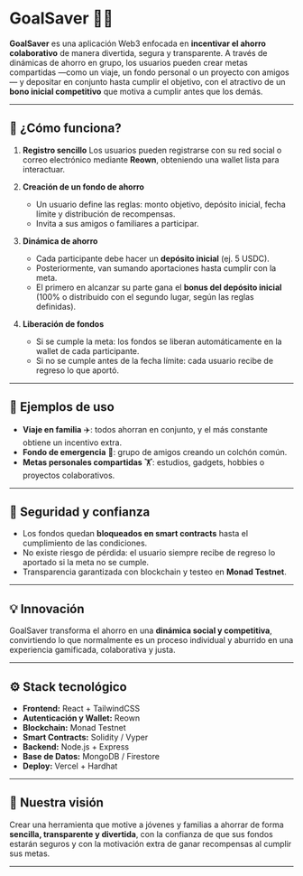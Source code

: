 
# GoalSaver 🏦✨

**GoalSaver** es una aplicación Web3 enfocada en **incentivar el ahorro colaborativo** de manera divertida, segura y transparente.
A través de dinámicas de ahorro en grupo, los usuarios pueden crear metas compartidas —como un viaje, un fondo personal o un proyecto con amigos— y depositar en conjunto hasta cumplir el objetivo, con el atractivo de un **bono inicial competitivo** que motiva a cumplir antes que los demás.

---

## 🚀 ¿Cómo funciona?

1. **Registro sencillo**
   Los usuarios pueden registrarse con su red social o correo electrónico mediante **Reown**, obteniendo una wallet lista para interactuar.

2. **Creación de un fondo de ahorro**

   * Un usuario define las reglas: monto objetivo, depósito inicial, fecha límite y distribución de recompensas.
   * Invita a sus amigos o familiares a participar.

3. **Dinámica de ahorro**

   * Cada participante debe hacer un **depósito inicial** (ej. 5 USDC).
   * Posteriormente, van sumando aportaciones hasta cumplir con la meta.
   * El primero en alcanzar su parte gana el **bonus del depósito inicial** (100% o distribuido con el segundo lugar, según las reglas definidas).

4. **Liberación de fondos**

   * Si se cumple la meta: los fondos se liberan automáticamente en la wallet de cada participante.
   * Si no se cumple antes de la fecha límite: cada usuario recibe de regreso lo que aportó.

---

## 🎯 Ejemplos de uso

* **Viaje en familia** ✈️: todos ahorran en conjunto, y el más constante obtiene un incentivo extra.
* **Fondo de emergencia** 💼: grupo de amigos creando un colchón común.
* **Metas personales compartidas** 🏋️: estudios, gadgets, hobbies o proyectos colaborativos.

---

## 🔐 Seguridad y confianza

* Los fondos quedan **bloqueados en smart contracts** hasta el cumplimiento de las condiciones.
* No existe riesgo de pérdida: el usuario siempre recibe de regreso lo aportado si la meta no se cumple.
* Transparencia garantizada con blockchain y testeo en **Monad Testnet**.

---

## 💡 Innovación

GoalSaver transforma el ahorro en una **dinámica social y competitiva**, convirtiendo lo que normalmente es un proceso individual y aburrido en una experiencia gamificada, colaborativa y justa.

---

## ⚙️ Stack tecnológico

* **Frontend:** React + TailwindCSS
* **Autenticación y Wallet:** Reown
* **Blockchain:** Monad Testnet
* **Smart Contracts:** Solidity / Vyper
* **Backend:** Node.js + Express
* **Base de Datos:** MongoDB / Firestore
* **Deploy:** Vercel + Hardhat

---

## 🌟 Nuestra visión

Crear una herramienta que motive a jóvenes y familias a ahorrar de forma **sencilla, transparente y divertida**, con la confianza de que sus fondos estarán seguros y con la motivación extra de ganar recompensas al cumplir sus metas.

---
